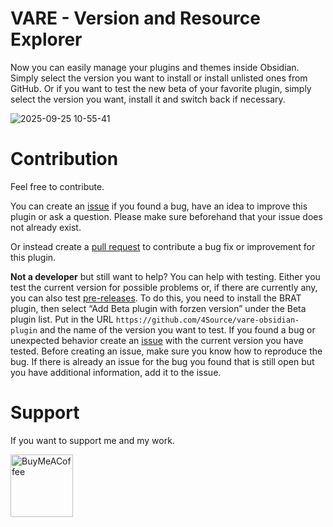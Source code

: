 # VARE - Version and Resource Explorer
Now you can easily manage your plugins and themes inside Obsidian. Simply select the version you want to install or install unlisted ones from GitHub. Or if you want to test the new beta of your favorite plugin, simply select the version you want, install it and switch back if necessary.

![2025-09-25 10-55-41](https://github.com/user-attachments/assets/7de84516-a315-4f32-a6b1-2ddf7d92c1e7)

# Contribution
Feel free to contribute.

You can create an [issue](https://github.com/4Source/vare-obsidian-plugin/issues) if you found a bug, have an idea to improve this plugin or ask a question. Please make sure beforehand that your issue does not already exist.

Or instead create a [pull request](https://github.com/4Source/vare-obsidian-plugin/pulls) to contribute a bug fix or improvement for this plugin.

**Not a developer** but still want to help? You can help with testing. Either you test the current version for possible problems or, if there are currently any, you can also test [pre-releases](https://github.com/4Source/vare-obsidian-plugin/releases). To do this, you need to install the BRAT plugin, then select “Add Beta plugin with forzen version” under the Beta plugin list. Put in the URL ``https://github.com/4Source/vare-obsidian-plugin`` and the name of the version you want to test. If you found a bug or unexpected behavior create an [issue](https://github.com/4Source/vare-obsidian-plugin/issues) with the current version you have tested. Before creating an issue, make sure you know how to reproduce the bug. If there is already an issue for the bug you found that is still open but you have additional information, add it to the issue.

<!-- For more info see [CONTRIBUTING](https://github.com/4Source/vare-obsidian-plugin/blob/master/.github/CONTRIBUTING.md) -->

# Support
If you want to support me and my work.

[<img src="https://cdn.buymeacoffee.com/buttons/v2/default-violet.png" alt="BuyMeACoffee" width="100">](https://www.buymeacoffee.com/4Source)
